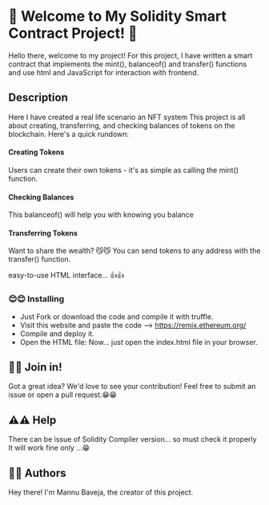 # 🎉 Welcome to My Solidity Smart Contract Project! 🎉

Hello there, welcome to my project! For this project, I have written a smart contract that implements the mint(), balanceof() and transfer() functions and use html and JavaScript for interaction with frontend.


## Description

Here I have created a real life scenario an NFT system
This project is all about creating, transferring, and checking balances of tokens on the blockchain. Here's a quick rundown:

#### Creating Tokens
Users can create their own tokens - it's as simple as calling the mint() function.



#### Checking Balances
This balanceof() will help you with knowing you balance


#### Transferring Tokens

Want to share the wealth? 😼😼 You can send tokens to any address with the transfer() function.


easy-to-use HTML interface... 👍👍

### 😊😊 Installing 

* Just Fork or download the code and compile it with truffle.
* Visit this website and paste the code --> https://remix.ethereum.org/
* Compile and deploy it.
* Open the HTML file: Now... just open the index.html file in your browser.


## 👋👋 Join in!
Got a great idea? We'd love to see your contribution! Feel free to submit an issue or open a pull request.😁😁

## ⚠️⚠️ Help

There can be issue of Solidity Compiler version... so must check it properly It will work fine only ...😁



## 👤👤 Authors

Hey there! I'm Mannu Baveja, the creator of this project.

